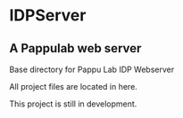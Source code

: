 <h1> IDPServer</h1>

<h2> A Pappulab web server </h2>


Base directory for Pappu Lab IDP Webserver

All project files are located in here.

This project is still in development.
